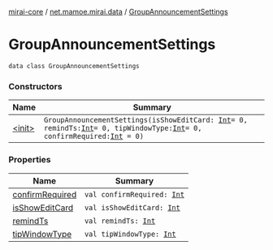 [mirai-core](../../index.md) / [net.mamoe.mirai.data](../index.md) / [GroupAnnouncementSettings](./index.md)

# GroupAnnouncementSettings

`data class GroupAnnouncementSettings`

### Constructors

| Name | Summary |
|---|---|
| [&lt;init&gt;](-init-.md) | `GroupAnnouncementSettings(isShowEditCard: `[`Int`](https://kotlinlang.org/api/latest/jvm/stdlib/kotlin/-int/index.html)` = 0, remindTs: `[`Int`](https://kotlinlang.org/api/latest/jvm/stdlib/kotlin/-int/index.html)` = 0, tipWindowType: `[`Int`](https://kotlinlang.org/api/latest/jvm/stdlib/kotlin/-int/index.html)` = 0, confirmRequired: `[`Int`](https://kotlinlang.org/api/latest/jvm/stdlib/kotlin/-int/index.html)` = 0)` |

### Properties

| Name | Summary |
|---|---|
| [confirmRequired](confirm-required.md) | `val confirmRequired: `[`Int`](https://kotlinlang.org/api/latest/jvm/stdlib/kotlin/-int/index.html) |
| [isShowEditCard](is-show-edit-card.md) | `val isShowEditCard: `[`Int`](https://kotlinlang.org/api/latest/jvm/stdlib/kotlin/-int/index.html) |
| [remindTs](remind-ts.md) | `val remindTs: `[`Int`](https://kotlinlang.org/api/latest/jvm/stdlib/kotlin/-int/index.html) |
| [tipWindowType](tip-window-type.md) | `val tipWindowType: `[`Int`](https://kotlinlang.org/api/latest/jvm/stdlib/kotlin/-int/index.html) |
